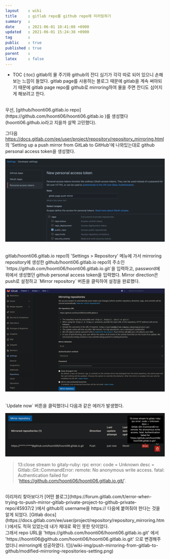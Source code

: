 ```yaml
---
layout    : wiki
title     : gitlab repo를 github repo에 미러링하기 
summary   : 
date      : 2021-06-01 10:41:08 +0900
updated   : 2021-06-01 15:24:38 +0900
tag       : 
public    : true
published : true
parent    : 
latex     : false
---
```

* TOC
{:toc}
gitlab의 물 주기와 github의 잔디 심기가 각각 따로 되어 있으니 손해보는 느낌이 들었다. gitlab page를 사용하는 블로그 때문에 gitlab을 계속 써야되기 때문에 gitlab page repo를 github로 mirroring하여 물을 주면 잔디도 심어지게 해보려고 한다.

<br>
우선, [github/hoonti06.gitlab.io repo](https://github.com/hoonti06/hoonti06.gitlab.io )를 생성했다(hoonti06.github.io라고 지을까 살짝 고민했다).  

그다음 <https://docs.gitlab.com/ee/user/project/repository/repository_mirroring.html>의 'Setting up a push mirror from GitLab to GitHub'에 나와있는대로 github personal access token을 생성했다.  

![](/wiki-img/push-mirroring-from-gitlab-to-github/github-personal-access-token.png)  

<br>
gitlab/hoonti06.gitlab.io repo의 'Settings > Repository' 메뉴에 가서 mirroring repository에 생성한 github/hoonti06.gitlab.io repo의 주소인 `https://github.com/hoonti06/hoonti06.gitlab.io.git`을 입력하고, password에 위에서 생성했던 github personal access token을 입력했다. Mirror direction은 push로 설정하고 `Mirror repository` 버튼을 클릭하여 설정을 완료했다.  

![](/wiki-img/push-mirroring-from-gitlab-to-github/mirroring-repositories.png)  

<br>
`Update now` 버튼을 클릭했더니 다음과 같은 에러가 발생했다.  

![](/wiki-img/push-mirroring-from-gitlab-to-github/update-mirroring-error.png)  

> 13:close stream to gitaly-ruby: rpc error: code = Unknown desc = Gitlab::Git::CommandError: remote: No anonymous write access. fatal: Authentication failed for 'https://github.com/hoonti06/hoonti06.gitlab.io.git/'.  

<br>
이리저리 찾아보다가 [어떤 블로그](https://forum.gitlab.com/t/error-when-trying-to-push-mirror-gitlab-private-project-to-github-private-repo/45937/2 )에서 github의 username을 https:// 다음에 붙여줘야 한다는 것을 알게 되었다. [Gitlab docs](https://docs.gitlab.com/ee/user/project/repository/repository_mirroring.html )에서도 적혀 있었는데 내가 제대로 확인 못한 탓이었다.  

<br>
그래서 repo URL을 'https://github.com/hoonti06/hoonti06.gitlab.io.git' 에서 'https://hoonti06@github.com/hoonti06/hoonti06.gitlab.io.git' 으로 변경해주었더니 mirroring에 성공하였다.
![](/wiki-img/push-mirroring-from-gitlab-to-github/modified-mirroring-repositories-setting.png)
